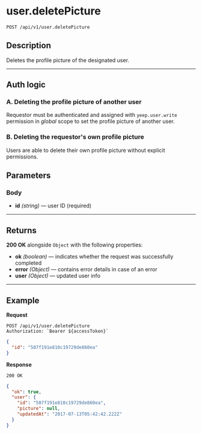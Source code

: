 # user.deletePicture

`POST /api/v1/user.deletePicture`

## Description

Deletes the profile picture of the designated user.

---

## Auth logic

### A. Deleting the profile picture of another user

Requestor must be authenticated and assigned with `yeep.user.write` permission in _global_ scope to set the profile picture of another user.

### B. Deleting the requestor's own profile picture

Users are able to delete their own profile picture without explicit permissions.

## Parameters

### Body

- **id** _(string)_ — user ID (required)

---

## Returns

**200 OK** alongside `Object` with the following properties:

- **ok** _(boolean)_ — indicates whether the request was successfully completed
- **error** _(Object)_ — contains error details in case of an error
- **user** _(Object)_ — updated user info

---

## Example

**Request**

```
POST /api/v1/user.deletePicture
Authorization: `Bearer ${accessToken}`
```

```json
{
  "id": "507f191e810c19729de860ea"
}
```

**Response**

`200 OK`

```json
{
  "ok": true,
  "user": {
    "id": "507f191e810c19729de860ea",
    "picture": null,
    "updatedAt": "2017-07-13T05:42:42.222Z"
  }
}
```
